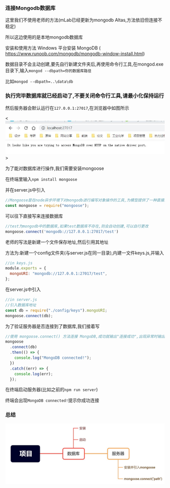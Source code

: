 
### 连接Mongodb数据库

这里我们不使用老师的方法(mLab已经更新为mongodb Altas,方法依旧但连接不稳定)

所以这边使用的是本地mongodb数据库

安装和使用方法 Windows 平台安装 MongoDB ( https://www.runoob.com/mongodb/mongodb-window-install.html)

数据目录不会主动创建,要先自行新建文件夹后,再使用命令行工具,在mongod.exe目录下,输入`mongod --dbpath=你的数据库路径`

比如`mongod --dbpath=..\data\db`

### 执行完毕数据库就已经启动了,不要关闭命令行工具,请最小化保持运行

然后服务器会默认运行在`127.0.0.1:27017`,在浏览器中如图所示

<![alt](./md-resources/mongodbworking.jpg)>

为了能对数据库进行操作,我们需要安装mongoose

在终端里输入`npm install mongoose`

并在server.js中引入

```javascript
//Mongoose是在node异步环境下对mongodb进行编写对象操作的工具,为模型提供了一种直接的，基于schema结构去定义你的数据模型。它内置数据验证， 查询构建，业务逻辑钩子等，开箱即用。
const mongoose = require("mongoose");
```

可以往下直接写来连接数据库

```javascript
//test为mongodb中的数据库,如果test数据库不存在,则会自动创建,可以自行更改
mongoose.connect('mongodb://127.0.0.1:27017/test')
```

老师的写法是新建一个文件保存地址,然后引用其地址

方法为:新建一个config文件夹(与server.js在同一目录),内建一文件keys.js,并输入

```javascript
//in keys.js
module.exports = {
  mongoURI: "mongodb://127.0.0.1:27017/test",
};
```
在server.js中引入

```javascript
//in server.js
//引入数据库地址
const db = require("./config/keys").mongoURI;
mongoose.connect(db);
```

为了验证服务器是否连接到了数据库,我们接着写

```javascript
//使用 mongoose.connect() 方法连接 MongoDB,成功就输出"连接成功",出现异常时输出错误
mongoose
  .connect(db)
  .then(() => {
    console.log("MongoDB connected!");
  })
  .catch((err) => {
    console.log(err);
  });
```

在终端启动服务器(比如之前的`npm run server`)

终端会出现`MongoDB connected!`提示你成功连接

### 总结

![alt](./md-resources/day2.jpg)